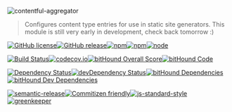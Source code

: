 ![contentful-aggregator](http://imgh.us/logo_187.svg)

> Configures content type entries for use in static site generators.
This module is still very early in development, check back tomorrow :)

[![GitHub license](https://img.shields.io/github/license/declandewet/contentful-aggregator.svg?style=flat-square)](https://github.com/declandewet/contentful-aggregator/blob/master/license.md)[![GitHub release](https://img.shields.io/github/release/declandewet/contentful-aggregator.svg?style=flat-square)](https://github.com/declandewet/contentful-aggregator/releases)[![npm](https://img.shields.io/npm/v/contentful-aggregator.svg?style=flat-square)](http://npmjs.org/package/contentful-aggregator)[![npm](https://img.shields.io/npm/dt/contentful-aggregator.svg?style=flat-square)](http://npmjs.org/package/contentful-aggregator)[![node](https://img.shields.io/node/v/contentful-aggregator.svg?style=flat-square)]()

[![Build Status](https://img.shields.io/travis/declandewet/contentful-aggregator.svg?style=flat-square)](https://travis-ci.org/declandewet/contentful-aggregator)[![codecov.io](https://img.shields.io/codecov/c/github/declandewet/contentful-aggregator.svg?style=flat-square)](https://codecov.io/github/declandewet/contentful-aggregator?branch=master)[![bitHound Overall Score](https://www.bithound.io/github/declandewet/contentful-aggregator/badges/score.svg)](https://www.bithound.io/github/declandewet/contentful-aggregator)[![bitHound Code](https://www.bithound.io/github/declandewet/contentful-aggregator/badges/code.svg)](https://www.bithound.io/github/declandewet/contentful-aggregator)

[![Dependency Status](https://img.shields.io/david/declandewet/contentful-aggregator.svg?style=flat-square)](https://david-dm.org/declandewet/contentful-aggregator)[![devDependency Status](https://img.shields.io/david/dev/declandewet/contentful-aggregator.svg?style=flat-square)](https://david-dm.org/declandewet/contentful-aggregator#info=devDependencies)[![bitHound Dependencies](https://www.bithound.io/github/declandewet/contentful-aggregator/badges/dependencies.svg)](https://www.bithound.io/github/declandewet/contentful-aggregator/master/dependencies/npm)[![bitHound Dev Dependencies](https://www.bithound.io/github/declandewet/contentful-aggregator/badges/devDependencies.svg)](https://www.bithound.io/github/declandewet/contentful-aggregator/master/dependencies/npm)

[![semantic-release](https://img.shields.io/badge/%20%20%F0%9F%93%A6%F0%9F%9A%80-semantic--release-e10079.svg?style=flat-square)](https://github.com/semantic-release/semantic-release)[![Commitizen friendly](https://img.shields.io/badge/commitizen-friendly-brightgreen.svg?style=flat-square)](http://commitizen.github.io/cz-cli/)[![js-standard-style](https://img.shields.io/badge/code%20style-standard-brightgreen.svg?style=flat-square)](http://standardjs.com/)[![greenkeeper](https://img.shields.io/badge/greenkeeper-enabled-brightgreen.svg?style=flat-square)](http://greenkeeper.io/)

